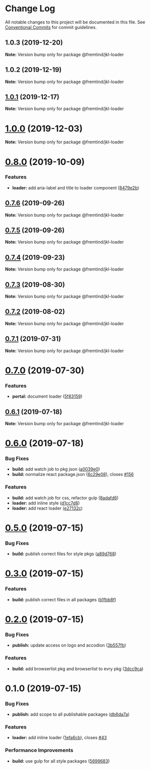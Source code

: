 # Change Log

All notable changes to this project will be documented in this file.
See [Conventional Commits](https://conventionalcommits.org) for commit guidelines.

## 1.0.3 (2019-12-20)

**Note:** Version bump only for package @fremtind/jkl-loader

## 1.0.2 (2019-12-19)

**Note:** Version bump only for package @fremtind/jkl-loader

## [1.0.1](https://github.com/fremtind/jokul/compare/@fremtind/jkl-loader@1.0.0...@fremtind/jkl-loader@1.0.1) (2019-12-17)

**Note:** Version bump only for package @fremtind/jkl-loader

# [1.0.0](https://github.com/fremtind/jokul/compare/@fremtind/jkl-loader@0.8.0...@fremtind/jkl-loader@1.0.0) (2019-12-03)

**Note:** Version bump only for package @fremtind/jkl-loader

# [0.8.0](https://github.com/fremtind/jokul/compare/@fremtind/jkl-loader@0.7.6...@fremtind/jkl-loader@0.8.0) (2019-10-09)

### Features

-   **loader:** add aria-label and title to loader component ([8479e2b](https://github.com/fremtind/jokul/commit/8479e2b))

## [0.7.6](https://github.com/fremtind/jokul/compare/@fremtind/jkl-loader@0.7.5...@fremtind/jkl-loader@0.7.6) (2019-09-26)

**Note:** Version bump only for package @fremtind/jkl-loader

## [0.7.5](https://github.com/fremtind/jokul/compare/@fremtind/jkl-loader@0.7.4...@fremtind/jkl-loader@0.7.5) (2019-09-26)

**Note:** Version bump only for package @fremtind/jkl-loader

## [0.7.4](https://github.com/fremtind/jokul/compare/@fremtind/jkl-loader@0.7.3...@fremtind/jkl-loader@0.7.4) (2019-09-23)

**Note:** Version bump only for package @fremtind/jkl-loader

## [0.7.3](https://github.com/fremtind/jokul/compare/@fremtind/jkl-loader@0.7.2...@fremtind/jkl-loader@0.7.3) (2019-08-30)

**Note:** Version bump only for package @fremtind/jkl-loader

## [0.7.2](https://github.com/fremtind/jokul/compare/@fremtind/jkl-loader@0.7.1...@fremtind/jkl-loader@0.7.2) (2019-08-02)

**Note:** Version bump only for package @fremtind/jkl-loader

## [0.7.1](https://github.com/fremtind/jokul/compare/@fremtind/jkl-loader@0.7.0...@fremtind/jkl-loader@0.7.1) (2019-07-31)

**Note:** Version bump only for package @fremtind/jkl-loader

# [0.7.0](https://github.com/fremtind/jokul/compare/@fremtind/jkl-loader@0.6.1...@fremtind/jkl-loader@0.7.0) (2019-07-30)

### Features

-   **portal:** document loader ([5f83159](https://github.com/fremtind/jokul/commit/5f83159))

## [0.6.1](https://github.com/fremtind/jokul/compare/@fremtind/jkl-loader@0.6.0...@fremtind/jkl-loader@0.6.1) (2019-07-18)

**Note:** Version bump only for package @fremtind/jkl-loader

# [0.6.0](https://github.com/fremtind/jokul/compare/@fremtind/jkl-loader@0.5.0...@fremtind/jkl-loader@0.6.0) (2019-07-18)

### Bug Fixes

-   **build:** add watch job to pkg json ([a0039e0](https://github.com/fremtind/jokul/commit/a0039e0))
-   **build:** normalize react package.json ([6c29e08](https://github.com/fremtind/jokul/commit/6c29e08)), closes [#156](https://github.com/fremtind/jokul/issues/156)

### Features

-   **build:** add watch job for css, refactor gulp ([8adafd6](https://github.com/fremtind/jokul/commit/8adafd6))
-   **loader:** add inline style ([d1cc7d8](https://github.com/fremtind/jokul/commit/d1cc7d8))
-   **loader:** add react loader ([e27132c](https://github.com/fremtind/jokul/commit/e27132c))

# [0.5.0](https://github.com/fremtind/jokul/compare/@fremtind/jkl-loader@0.3.0...@fremtind/jkl-loader@0.5.0) (2019-07-15)

### Bug Fixes

-   **build:** publish correct files for style pkgs ([a89d768](https://github.com/fremtind/jokul/commit/a89d768))

# [0.3.0](https://github.com/fremtind/jokul/compare/@fremtind/jkl-loader@0.2.0...@fremtind/jkl-loader@0.3.0) (2019-07-15)

### Features

-   **build:** publish correct files in all packages ([b1fbb8f](https://github.com/fremtind/jokul/commit/b1fbb8f))

# [0.2.0](https://github.com/fremtind/jokul/compare/@fremtind/jkl-loader@0.1.0...@fremtind/jkl-loader@0.2.0) (2019-07-15)

### Bug Fixes

-   **publish:** update access on logo and accodion ([3b557fb](https://github.com/fremtind/jokul/commit/3b557fb))

### Features

-   **build:** add browserlist pkg and browserlist to evry pkg ([3dcc9ca](https://github.com/fremtind/jokul/commit/3dcc9ca))

# 0.1.0 (2019-07-15)

### Bug Fixes

-   **publish:** add scope to all publishable packages ([db6da7a](https://github.com/fremtind/jokul/commit/db6da7a))

### Features

-   **loader:** add inline loader ([1efa6cb](https://github.com/fremtind/jokul/commit/1efa6cb)), closes [#43](https://github.com/fremtind/jokul/issues/43)

### Performance Improvements

-   **build:** use gulp for all style packages ([5699683](https://github.com/fremtind/jokul/commit/5699683))
